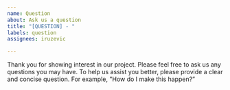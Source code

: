```yaml
---
name: Question
about: Ask us a question
title: "[QUESTION] - "
labels: question
assignees: iruzevic

---
```


Thank you for showing interest in our project. Please feel free to ask us any questions you may have. To help us assist you better, please provide a clear and concise question. For example, "How do I make this happen?”
